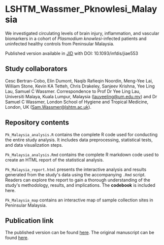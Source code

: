 # LSHTM_Wassmer_Pknowlesi_Malaysia

We investigated circulating levels of brain injury, inflammation, and vascular biomarkers in a cohort of *Plasmodium knowlesi*-infected patients and uninfected healthy controls from Peninsular Malaysia.

Published version available in [JID](https://academic.oup.com/jid/advance-article/doi/10.1093/infdis/jiae553/7916492?login=false) with DOI: 10.1093/infdis/jiae553


## Study collaborators

Cesc Bertran-Cobo, Elin Dumont, Naqib Rafieqin Noordin, Meng-Yee Lai, William Stone, Kevin KA Tetteh, Chris Drakeley, Sanjeev Krishna, Yee Ling Lau, Samuel C Wassmer. Correspondence to Prof Dr Yee Ling Lau, Universiti Malaya, Kuala Lumpur, Malaysia (lauyeeling@um.edu.my) and Dr Samuel C Wassmer, London School of Hygiene and Tropical Medicine, London, UK (Sam.Wassmer@lshtm.ac.uk).


## Repository contents

`Pk_Malaysia_analysis.R` contains the complete R code used for conducting the entire study analysis. It includes data preprocessing, statistical tests, and data visualization steps.

`Pk_Malaysia_analysis.Rmd` contains the complete R markdown code used to create an HTML report of the statistical analysis.

`Pk_Malaysia_report.html` presents the interactive analysis and results generated from the study's data using the accompanying `.Rmd` script. Readers can explore the report to gain a thorough understanding of the study's methodology, results, and implications. The **codebook** is included here.

`Pk_Malaysia_map` contains an interactive map of sample collection sites in Peninsular Malaysia.


## Publication link

The published version can be found [here](https://academic.oup.com/jid/advance-article/doi/10.1093/infdis/jiae553/7916492?login=false).
The original manuscript can be found [here](https://www.medrxiv.org/content/10.1101/2024.04.25.24306382v1).
